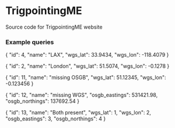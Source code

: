 # TrigpointingME

Source code for TrigpointingME website

### Example queries


<!-- ```json
{
  "id": 2,
  "name": "test explicit id 2",
  "latitude": 51.12345,
  "longitude": -0.123456,
  "point": {
     "type": "Point",
     "coordinates": [-118.4079, 33.9434]
  }
}
```

```bash
curl -X 'POST' \
  'http://localhost:3000/trigs' \
  -H 'accept: application/json' \
  -H 'Content-Type: application/json' \
  -d '{
  "id": 2,
  "name": "test explicit id 2",
  "latitude": 51.12345,
  "longitude": -0.123456,
  "point": {
     "type": "Point",
     "coordinates": [-118.4079, 33.9434]
  }
}'
```
 -->

{
  "id": 4,
  "name": "LAX",
  "wgs_lat": 33.9434,
  "wgs_lon": -118.4079
}


{
  "id": 2,
  "name": "London",
  "wgs_lat": 51.5074,
  "wgs_lon":  -0.1278
}


{
  "id": 11,
  "name": "missing OSGB",
  "wgs_lat": 51.12345,
  "wgs_lon": -0.123456
}


{
  "id": 12,
  "name": "missing WGS",
  "osgb_eastings": 531421.98,
  "osgb_northings": 137692.54
}


{
  "id": 13,
  "name": "Both present",
  "wgs_lat": 1,
  "wgs_lon": 2,
  "osgb_eastings": 3,
  "osgb_northings": 4
}

